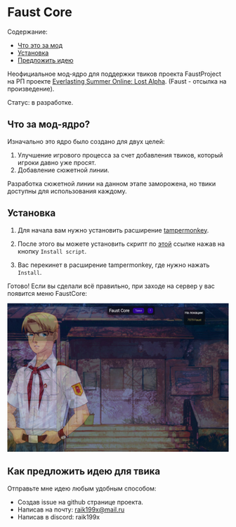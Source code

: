 # Faust Core

Содержание:

- [Что это за мод](#что-за-мод-ядро)
- [Установка](#установка)
- [Предложить идею](#как-предложить-идею-для-твика)

Неофициальное мод-ядро для поддержки твиков проекта FaustProject на РП проекте [Everlasting Summer Online: Lost Alpha](https://esonline.su/). (Faust - отсылка на произведение).

Статус: в разработке.

## Что за мод-ядро?

Изначально это ядро было создано для двух целей:

1. Улучшение игрового процесса за счет добавления твиков, который игроки давно уже просят.
2. Добавление сюжетной линии.

Разработка сюжетной линии на данном этапе заморожена, но твики доступны для использования каждому.

## Установка

1. Для начала вам нужно установить расширение [tampermonkey](https://www.tampermonkey.net/).

2. После этого вы можете установить скрипт по [этой](https://greasyfork.org/en/scripts/527578-faustcore) ссылке нажав на кнопку `Install script`.

3. Вас перекинет в расширение tampermonkey, где нужно нажать `Install`.

Готово! Если вы сделали всё правильно, при заходе на сервер у вас появится меню FaustCore:

![faust core menu](git_preview/first_look.png)

## Как предложить идею для твика

Отправьте мне идею любым удобным способом:

- Создав issue на github странице проекта.
- Написав на почту: <raik199x@mail.ru>
- Написав в discord: raik199x
